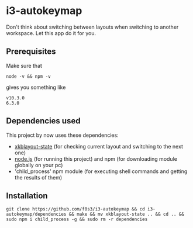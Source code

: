 # i3-autokeymap
Don't think about switching between layouts when switching to another workspace. Let this app do it for you.
## Prerequisites
Make sure that 

    node -v && npm -v
gives you something like

    v10.3.0
    6.3.0
## Dependencies used
This project by now uses these dependencies:
* [xkblayout-state](https://github.com/nonpop/xkblayout-state) (for checking current layout and switching to the next one)
* [node.js](https://nodejs.org/en/) (for running this project) and npm (for downloading module globally on your pc)
* 'child_process' npm module (for executing shell commands and getting the results of them)
## Installation
    git clone https://github.com/f0s3/i3-autokeymap && cd i3-autokeymap/dependencies && make && mv xkblayout-state .. && cd .. && sudo npm i child_process -g && sudo rm -r dependencies
